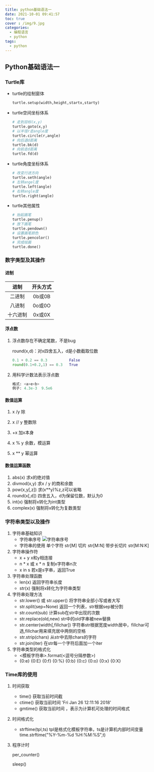 ```yaml
---
title: python基础语法一
date: 2021-10-01 09:41:57
toc: true
cover : /img/9.jpg
categories: 
  - 编程语言
  - python
tags: 
  - python
---
```


## Python基础语法一

### Turtle库

* turtle的绘制窗体

  ```python
  turtle.setup(width,height,startx,starty)
  ```

* turtle空间坐标体系

  ```python
  # 走到目标(x,y)
  turtle.goto(x,y)
  # 以半径r走angle度
  turtle.circle(r,angle)
  # 向后退d距离
  turtle.bk(d)
  # 向前走d距离
  turtle.fd(d)
  ```
  
* turtle角度坐标体系

  ```python
  # 改变行进方向
  turtle.seth(angle)
  # 左转angel度
  turtle.left(angle)
  # 右转angle度
  turtle.right(angle)
  ```
  
* turtle其他属性

  ```python
  # 抬起画笔
  turtle.penup()
  # 放下画笔
  turtle.pendown()
  # 设置画笔颜色
  turtle.pencolor()
  # 完成绘画
  turtle.done()
  ```
### 数字类型及其操作

#### 进制

|   进制   | 开头方式 |
| :------: | :------: |
|  二进制  |  0b或0B  |
|  八进制  |  0o或0O  |
| 十六进制 |  0x或0X  |

#### 浮点数

1. 浮点数存在不确定尾数，不是bug

   round(x,d)：对x四舍五入，d是小数截取位数

   ```python
   0.1 + 0.2 == 0.3          False
   round(0.1+0.2,1) == 0.3   True
   ```
   
2. 用科学计数法表示浮点数

   ```python
   格式: <a>e<b>
   例子: 4.3e-3  9.5e6
   ```

#### 数值运算

1. x /y       除

2. x // y     整数除 

3. +x         加x本身

4. x % y    余数，模运算

5. x ** y    幂运算

#### 数值运算函数

1. abs(x)                                                                    求x的绝对值
2. divmod(x,y)                                                           求x / y 的商和余数
3. pow(x,y[,z])                                                           求(x**y)%z,z可以省略
4. round(x[,d])                                                           四舍五入，d为保留位数，默认为0
5. int(x)                                                                      强制将x转化为int类型
6. complex(x)                                                            强制将x转化为复数类型

### 字符串类型以及操作

1. 字符串基础知识
   * 字符串序号
     ![字符串序号](/img/python1.png)
   * 字符串的使用
     单个字符            str[M]
     切片                   str[M:N]
     带步长切片        str[M:N:K]
2. 字符串操作符
   * x + y                   x和y相连接
   * n * x 或 x * n     复制x字符串n次
   * x in s                 若x是s字串，返回True
3. 字符串处理函数
   * len(x)                 返回字符串长度
   * str(x)                  强制将x转化为字符串类型
4. 字符串处理方法
   * str.lower() 或 str.upper()     将字符串全部小写或者大写
   * str.split(sep=None)             返回一个列表，str根据sep被分割
   * str.count(sub)                     计算sub在str中出现的次数
   * str.replace(old,new)            str中的old字串被new替换 
   * str.center(width[,fillchar])     字符串str根据宽度width居中，fillchar可选,fillchar用来填充居中两侧的空格
   * str.strip(chars)                      从str中去除chars的字符
   * str.join(iter)                           在str每一个字符后面加一个iter 
5. 字符串类型的格式化
   * <模板字符串>.format(<逗号分隔参数>)
   * {0:e}  {0:E}  {0:f}  {0:%}  {0:b}  {0:c}  {0:o}   {0:x}  {0:X}

### Time库的使用
1. 时间获取
   * time()                       获取当前时间截
   * ctime()                     获取当前时间   'Fri Jan 26 12:11:16 2018'
   * gmtime()                  获取当前时间 ，表示为计算机可处理的时间格式
2. 时间格式化
   * strftime(tpl,ts)          tpl是格式化模板字符串，ts是计算机内部时间变量      time.strftime("%Y-%m-%d %H:%M:%S",t)

3. 程序计时

   per_counter()

   sleep()


